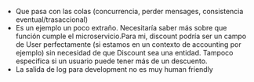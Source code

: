 - Que pasa con las colas (concurrencia, perder mensages, consistencia eventual/trasaccional)
- Es un ejemplo un poco extraño. Necesitaría saber más sobre que función cumple el microservicio.Para mi, discount podría ser un campo de User perfectamente (si estamos en un contexto de accounting por ejemplo) sin necesidad de que Discount sea una entidad. Tampoco especifica si un usuario puede tener más de un descuento.
- La salida de log para development no es muy human friendly

